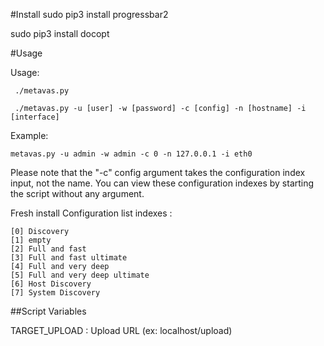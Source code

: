 #Install
sudo pip3 install progressbar2

sudo pip3 install docopt


#Usage

Usage:

     ./metavas.py

     ./metavas.py -u [user] -w [password] -c [config] -n [hostname] -i [interface]

Example:

    metavas.py -u admin -w admin -c 0 -n 127.0.0.1 -i eth0




Please note that the "-c" config argument takes the configuration index input, not the name.
You can view these configuration indexes by starting the script without any argument.

Fresh install Configuration list indexes :

    [0] Discovery
    [1] empty
    [2] Full and fast
    [3] Full and fast ultimate
    [4] Full and very deep
    [5] Full and very deep ultimate
    [6] Host Discovery
    [7] System Discovery


##Script Variables

TARGET_UPLOAD            : Upload URL (ex: localhost/upload)
